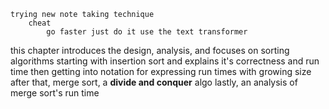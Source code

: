 	trying new note taking technique
		cheat
			go faster just do it use the text transformer

this chapter introduces the design, analysis, and focuses on sorting algorithms
	starting with insertion sort and explains it's correctness and run time
		then getting into notation for expressing run times with growing size
			after that, merge sort, a **divide and conquer** algo
				lastly, an analysis of merge sort's run time